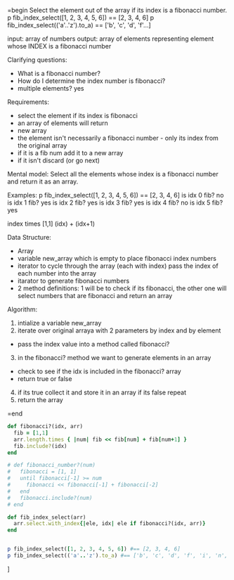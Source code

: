 =begin
Select the element out of the array if its index is a fibonacci number.
p fib_index_select([1, 2, 3, 4, 5, 6]) == [2, 3, 4, 6]
p fib_index_select(('a'..'z').to_a) == ['b', 'c', 'd', 'f'...]

input: array of numbers
output: array of elements representing element whose INDEX is a fibonacci number

Clarifying questions:
- What is a fibonacci number?
- How do I determine the index number is fibonacci?
- multiple elements? yes

Requirements: 
- select the element if its index is fibonacci
- an array of elements will return
- new array
- the element isn't necessarily a fibonacci number - only its index from the original array
- if it is a fib num add it to a new array
-  if it isn't discard (or go next)

Mental model: Select all the elements whose index is a fibonacci number and return it as an array.

Examples: 
p fib_index_select([1, 2, 3, 4, 5, 6]) == [2, 3, 4, 6]
is idx 0 fib? no
is idx 1 fib? yes
is idx 2 fib? yes
is idx 3 fib? yes
is idx 4 fib? no
is idx 5 fib? yes

index times [1,1] (idx) + (idx+1) 

Data Structure: 
- Array
- variable new_array which is empty to place fibonacci index numbers
- iterator to cycle through the array (each with index)
pass the index of each number into the array
- itarator to generate fibonacci numbers
- 2 method definitions:  1 will be to check if its fibonacci, the other one will select numbers that are fibonacci and return an array

Algorithm: 
1. intialize a variable new_array
2. iterate over original arraya with 2 parameters by index and by element
  - pass the index value into a method called fibonacci?
3. in the fibonacci? method we want to generate elements in an array
  - check to see if the idx is included in the fibonacci? array
  - return true or false
4. if its true
    collect it and store it in an array
    if its false
    repeat
5. return the array       

=end

```ruby
def fibonacci?(idx, arr)
  fib = [1,1]
  arr.length.times { |num| fib << fib[num] + fib[num+1] }
  fib.include?(idx)   
end  

# def fibonacci_number?(num)
#   fibonacci = [1, 1]
#   until fibonacci[-1] >= num
#     fibonacci << fibonacci[-1] + fibonacci[-2]
#   end
#   fibonacci.include?(num)
# end

def fib_index_select(arr)
  arr.select.with_index{|ele, idx| ele if fibonacci?(idx, arr)}
end


p fib_index_select([1, 2, 3, 4, 5, 6]) #== [2, 3, 4, 6]
p fib_index_select(('a'..'z').to_a) #== ['b', 'c', 'd', 'f', 'i', 'n', 'v'
```



]